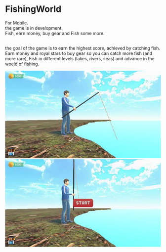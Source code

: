 # FishingWorld
For Mobile. <br/>
the game is in development. <br/>
Fish, earn money, buy gear and Fish some more. <br/> <br/>

the goal of the game is to earn the highest score, achieved by catching fish. <br/>
Earn money and royal stars to buy gear so you can catch more fish (and more rare), Fish in different levels (lakes, rivers, seas) and advance in the woeld of fishing.

![plot](Assets/Recordings/image_007_0059.JPG)
![plot](Assets/Recordings/image_007_0043.JPG)
